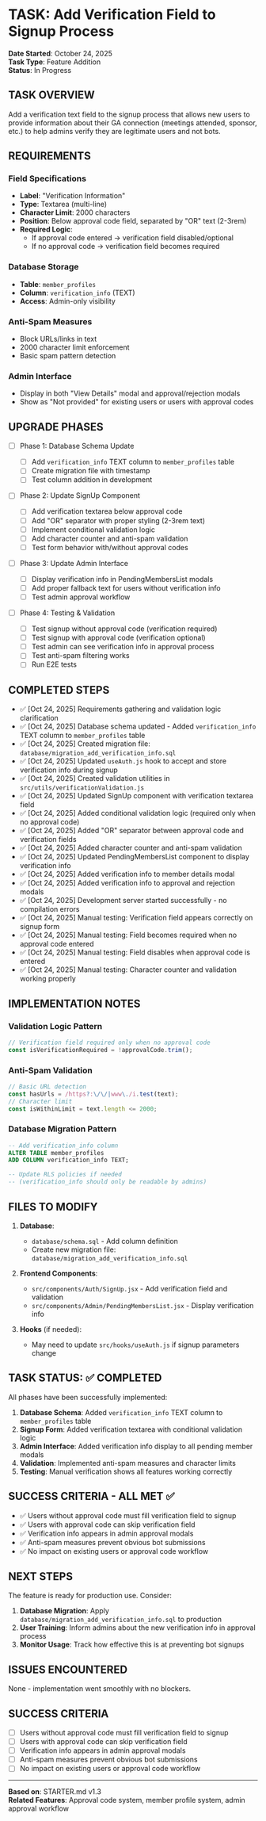 # TASK: Add Verification Field to Signup Process

**Date Started**: October 24, 2025  
**Task Type**: Feature Addition  
**Status**: In Progress

## TASK OVERVIEW

Add a verification text field to the signup process that allows new users to provide information about their GA connection (meetings attended, sponsor, etc.) to help admins verify they are legitimate users and not bots.

## REQUIREMENTS

### Field Specifications

- **Label**: "Verification Information"
- **Type**: Textarea (multi-line)
- **Character Limit**: 2000 characters
- **Position**: Below approval code field, separated by "OR" text (2-3rem)
- **Required Logic**:
  - If approval code entered → verification field disabled/optional
  - If no approval code → verification field becomes required

### Database Storage

- **Table**: `member_profiles`
- **Column**: `verification_info` (TEXT)
- **Access**: Admin-only visibility

### Anti-Spam Measures

- Block URLs/links in text
- 2000 character limit enforcement
- Basic spam pattern detection

### Admin Interface

- Display in both "View Details" modal and approval/rejection modals
- Show as "Not provided" for existing users or users with approval codes

## UPGRADE PHASES

- [ ] Phase 1: Database Schema Update

  - [ ] Add `verification_info` TEXT column to `member_profiles` table
  - [ ] Create migration file with timestamp
  - [ ] Test column addition in development

- [ ] Phase 2: Update SignUp Component

  - [ ] Add verification textarea below approval code
  - [ ] Add "OR" separator with proper styling (2-3rem text)
  - [ ] Implement conditional validation logic
  - [ ] Add character counter and anti-spam validation
  - [ ] Test form behavior with/without approval codes

- [ ] Phase 3: Update Admin Interface

  - [ ] Display verification info in PendingMembersList modals
  - [ ] Add proper fallback text for users without verification info
  - [ ] Test admin approval workflow

- [ ] Phase 4: Testing & Validation
  - [ ] Test signup without approval code (verification required)
  - [ ] Test signup with approval code (verification optional)
  - [ ] Test admin can see verification info in approval process
  - [ ] Test anti-spam filtering works
  - [ ] Run E2E tests

## COMPLETED STEPS

- ✅ [Oct 24, 2025] Requirements gathering and validation logic clarification
- ✅ [Oct 24, 2025] Database schema updated - Added `verification_info` TEXT column to `member_profiles` table
- ✅ [Oct 24, 2025] Created migration file: `database/migration_add_verification_info.sql`
- ✅ [Oct 24, 2025] Updated `useAuth.js` hook to accept and store verification info during signup
- ✅ [Oct 24, 2025] Created validation utilities in `src/utils/verificationValidation.js`
- ✅ [Oct 24, 2025] Updated SignUp component with verification textarea field
- ✅ [Oct 24, 2025] Added conditional validation logic (required only when no approval code)
- ✅ [Oct 24, 2025] Added "OR" separator between approval code and verification fields
- ✅ [Oct 24, 2025] Added character counter and anti-spam validation
- ✅ [Oct 24, 2025] Updated PendingMembersList component to display verification info
- ✅ [Oct 24, 2025] Added verification info to member details modal
- ✅ [Oct 24, 2025] Added verification info to approval and rejection modals
- ✅ [Oct 24, 2025] Development server started successfully - no compilation errors
- ✅ [Oct 24, 2025] Manual testing: Verification field appears correctly on signup form
- ✅ [Oct 24, 2025] Manual testing: Field becomes required when no approval code entered
- ✅ [Oct 24, 2025] Manual testing: Field disables when approval code is entered
- ✅ [Oct 24, 2025] Manual testing: Character counter and validation working properly

## IMPLEMENTATION NOTES

### Validation Logic Pattern

```javascript
// Verification field required only when no approval code
const isVerificationRequired = !approvalCode.trim();
```

### Anti-Spam Validation

```javascript
// Basic URL detection
const hasUrls = /https?:\/\/|www\./i.test(text);
// Character limit
const isWithinLimit = text.length <= 2000;
```

### Database Migration Pattern

```sql
-- Add verification_info column
ALTER TABLE member_profiles
ADD COLUMN verification_info TEXT;

-- Update RLS policies if needed
-- (verification_info should only be readable by admins)
```

## FILES TO MODIFY

1. **Database**:

   - `database/schema.sql` - Add column definition
   - Create new migration file: `database/migration_add_verification_info.sql`

2. **Frontend Components**:

   - `src/components/Auth/SignUp.jsx` - Add verification field and validation
   - `src/components/Admin/PendingMembersList.jsx` - Display verification info

3. **Hooks** (if needed):
   - May need to update `src/hooks/useAuth.js` if signup parameters change

## TASK STATUS: ✅ COMPLETED

All phases have been successfully implemented:

1. **Database Schema**: Added `verification_info` TEXT column to `member_profiles` table
2. **Signup Form**: Added verification textarea with conditional validation logic
3. **Admin Interface**: Added verification info display to all pending member modals
4. **Validation**: Implemented anti-spam measures and character limits
5. **Testing**: Manual verification shows all features working correctly

## SUCCESS CRITERIA - ALL MET ✅

- ✅ Users without approval code must fill verification field to signup
- ✅ Users with approval code can skip verification field
- ✅ Verification info appears in admin approval modals
- ✅ Anti-spam measures prevent obvious bot submissions
- ✅ No impact on existing users or approval code workflow

## NEXT STEPS

The feature is ready for production use. Consider:

1. **Database Migration**: Apply `database/migration_add_verification_info.sql` to production
2. **User Training**: Inform admins about the new verification info in approval process
3. **Monitor Usage**: Track how effective this is at preventing bot signups

## ISSUES ENCOUNTERED

None - implementation went smoothly with no blockers.

## SUCCESS CRITERIA

- [ ] Users without approval code must fill verification field to signup
- [ ] Users with approval code can skip verification field
- [ ] Verification info appears in admin approval modals
- [ ] Anti-spam measures prevent obvious bot submissions
- [ ] No impact on existing users or approval code workflow

---

**Based on**: STARTER.md v1.3  
**Related Features**: Approval code system, member profile system, admin approval workflow
